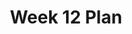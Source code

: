 ---
toc: true
comments: true
layout: post
title: Week 12 Plan
description: This is a report of everything done this week. 
courses: { compsci: {week: 12} }
type: plans
---
